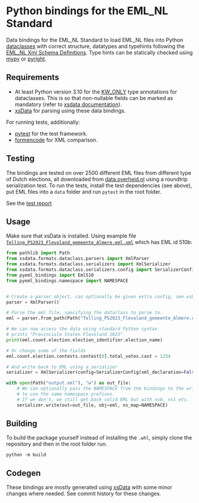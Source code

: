 # Python bindings for the EML_NL Standard
Data bindings for the EML_NL Standard to load EML_NL files into Python [dataclasses](https://docs.python.org/3/library/dataclasses.html) with correct structure, datatypes and typehints following the [EML_NL Xml Schema Definitions](https://www.kiesraad.nl/adviezen-en-publicaties/formulieren/2016/osv/eml-bestanden/eml_nl_1_2_1-xsd). Type hints can be statically checked using [mypy](https://mypy-lang.org/) or [pyright](https://github.com/microsoft/pyright).

## Requirements
- At least Python version 3.10 for the [KW_ONLY](https://docs.python.org/3/library/dataclasses.html#dataclasses.KW_ONLY) type annotations for dataclasses. This is so that non-nullable fields can be marked as mandatory (refer to [xsdata documentation](https://xsdata.readthedocs.io/en/latest/faq/why-non-nullable-fields-are-marked-as-optional.html)).
- [xsData](https://github.com/tefra/xsdata) for parsing using these data bindings.

For running tests, additionally:
- [pytest](https://docs.pytest.org/) for the test framework.
- [formencode](http://www.formencode.org/) for XML comparison.

## Testing
The bindings are tested on over 2500 different EML files from different type of Dutch elections, all downloaded from [data.overheid.nl](https://data.overheid.nl/community/organization/kiesraad) using a roundtrip serialization test. To run the tests, install the test dependencies (see above), put EML files into a `data` folder and run `pytest` in the root folder.

See the [test report](pyeml_bindings_testreport.html)

## Usage
Make sure that xsData is installed. Using example file [`Telling_PS2023_Flevoland_gemeente_Almere.eml.xml`](https://data.overheid.nl/dataset/verkiezingsuitslag-provinciale-staten-2023#panel-resources) which has EML id 510b:

```python
from pathlib import Path
from xsdata.formats.dataclass.parsers import XmlParser
from xsdata.formats.dataclass.serializers import XmlSerializer
from xsdata.formats.dataclass.serializers.config import SerializerConfig
from pyeml_bindings import Eml510
from pyeml_bindings.namespace import NAMESPACE


# Create a parser object, can optionally be given extra config, see xsData docs
parser = XmlParser()

# Parse the eml file, specifying the dataclass to parse to.
eml = parser.from_path(Path("Telling_PS2023_Flevoland_gemeente_Almere.eml.xml"), Eml510)

# We can now access the data using standard Python syntax
# prints "Provinciale Staten Flevoland 2023"
print(eml.count.election.election_identifier.election_name)

# Or change some of the fields
eml.count.election.contests.contest[0].total_votes.cast = 1234

# And write back to EML using a serializer
serializer = XmlSerializer(config=SerializerConfig(xml_declaration=False))

with open(Path("output.xml"), "w") as out_file:
    # We can optionally pass the NAMESPACE from the bindings to the write function
    # to use the same namespace prefixes.
    # If we don't, we still get back valid EML but with ns0, ns1 etc.
    serializer.write(out=out_file, obj=eml, ns_map=NAMESPACE)
```

## Building
To build the package yourself instead of installing the `.whl`, simply clone the repository and then in the root folder run. 
```
python -m build
```

## Codegen
These bindings are mostly generated using [xsData](https://xsdata.readthedocs.io) with some minor changes where needed. See commit history for these changes.